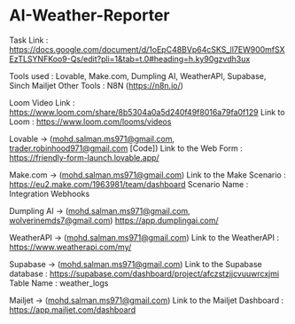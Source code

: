 # AI-Weather-Reporter

Task Link : https://docs.google.com/document/d/1oEpC48BVp64cSKS_ll7EW900mfSXEzTLSYNFKoo9-Qs/edit?pli=1&tab=t.0#heading=h.ky90gzvdh3ux

Tools used : Lovable, Make.com, Dumpling AI, WeatherAPI, Supabase, Sinch Mailjet
Other Tools : N8N (https://n8n.io/)

Loom Video Link : https://www.loom.com/share/8b5304a0a5d240f49f8016a79fa0f129
Link to Loom : https://www.loom.com/looms/videos

Lovable ->  (mohd.salman.ms971@gmail.com, trader.robinhood971@gmail.com [Code])
  Link to the Web Form : https://friendly-form-launch.lovable.app/

Make.com -> (mohd.salman.ms971@gmail.com)
  Link to the Make Scenario : https://eu2.make.com/1963981/team/dashboard
  Scenario Name : Integration Webhooks

Dumpling AI -> (mohd.salman.ms971@gmail.com, wolverinemds7@gmail.com)
  https://app.dumplingai.com/

WeatherAPI -> (mohd.salman.ms971@gmail.com)
  Link to the WeatherAPI : https://www.weatherapi.com/my/

Supabase -> (mohd.salman.ms971@gmail.com)
  Link to the Supabase database : https://supabase.com/dashboard/project/afczstzjjcvuuwrcxjmi
  Table Name : weather_logs

Mailjet -> (mohd.salman.ms971@gmail.com)
  Link to the Mailjet Dashboard : https://app.mailjet.com/dashboard
